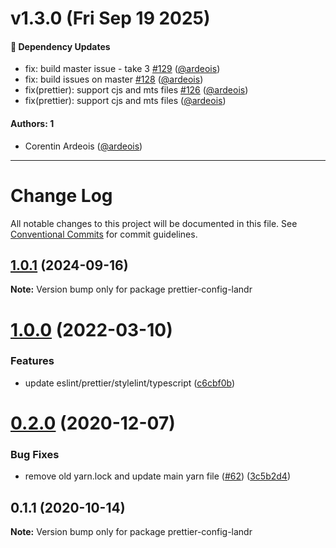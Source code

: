 # v1.3.0 (Fri Sep 19 2025)

#### 🔩 Dependency Updates

- fix: build master issue - take 3 [#129](https://github.com/LandrAudio/linting-and-formatting/pull/129) ([@ardeois](https://github.com/ardeois))
- fix: build issues on master [#128](https://github.com/LandrAudio/linting-and-formatting/pull/128) ([@ardeois](https://github.com/ardeois))
- fix(prettier): support cjs and mts files [#126](https://github.com/LandrAudio/linting-and-formatting/pull/126) ([@ardeois](https://github.com/ardeois))
- fix(prettier): support cjs and mts files ([@ardeois](https://github.com/ardeois))

#### Authors: 1

- Corentin Ardeois ([@ardeois](https://github.com/ardeois))

---

# Change Log

All notable changes to this project will be documented in this file.
See [Conventional Commits](https://conventionalcommits.org) for commit guidelines.

## [1.0.1](https://github.com/Mixgenius/linting-and-formatting/compare/prettier-config-landr@1.0.0...prettier-config-landr@1.0.1) (2024-09-16)

**Note:** Version bump only for package prettier-config-landr





# [1.0.0](https://github.com/Mixgenius/linting-and-formatting/compare/prettier-config-landr@0.2.0...prettier-config-landr@1.0.0) (2022-03-10)


### Features

* update eslint/prettier/stylelint/typescript ([c6cbf0b](https://github.com/Mixgenius/linting-and-formatting/commit/c6cbf0b4714e06f18afddd8a37acc7ad195a7834))





# [0.2.0](https://github.com/Mixgenius/linting-and-formatting/tree/master/prettier-config-landr/compare/prettier-config-landr@0.1.1...prettier-config-landr@0.2.0) (2020-12-07)


### Bug Fixes

* remove old yarn.lock and update main yarn file ([#62](https://github.com/Mixgenius/linting-and-formatting/tree/master/prettier-config-landr/issues/62)) ([3c5b2d4](https://github.com/Mixgenius/linting-and-formatting/tree/master/prettier-config-landr/commit/3c5b2d4b9b4a1364ce27f89420ac13cd033c51f7))





## 0.1.1 (2020-10-14)

**Note:** Version bump only for package prettier-config-landr

